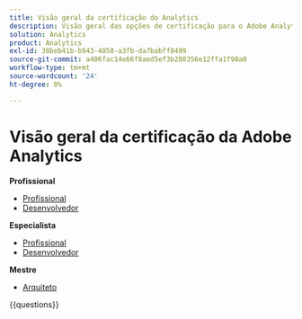 ```yaml
---
title: Visão geral da certificação do Analytics
description: Visão geral das opções de certificação para o Adobe Analytics
solution: Analytics
product: Analytics
exl-id: 38beb41b-b943-4058-a3fb-da7babff8499
source-git-commit: a406fac14e66f8aed5ef3b288356e12ffa1f98a0
workflow-type: tm+mt
source-wordcount: '24'
ht-degree: 0%

---
```


# Visão geral da certificação da Adobe Analytics

**Profissional**

* [Profissional](/help/certifications/aa/aa-p-business.md) <!--AD0-E212-->
* [Desenvolvedor](/help/certifications/aa/aa-p-developer.md) <!--AD0-E213-->

**Especialista**

* [Profissional](/help/certifications/aa/aa-e-business.md) <!--AD0-E208-->
* [Desenvolvedor](/help/certifications/aa/aa-e-developer.md) <!--AD0-E209-->

**Mestre**

* [Arquiteto](/help/certifications/aa/aa-m-architect.md) <!--AD0-E207-->

{{questions}}

